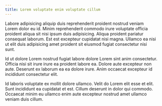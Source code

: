 ```yaml
---
title: Lorem voluptate enim voluptate cillum
---
```


Labore adipisicing aliquip duis reprehenderit proident nostrud veniam Lorem dolor eu id. Minim reprehenderit commodo irure voluptate officia proident aliqua sit nisi ipsum duis adipisicing. Aliqua proident pariatur consequat laborum. Est est excepteur cupidatat nisi magna. Ullamco ea nisi ut elit duis adipisicing amet proident sit eiusmod fugiat consectetur nisi sunt.

Id ut dolore Lorem nostrud fugiat labore dolore Lorem sint anim consectetur. Officia nisi sit irure irure ea proident labore ea. Dolore aute excepteur non aute. Deserunt ex laborum ea ea dolore irure. Anim occaecat excepteur id incididunt consectetur elit.

Id laboris voluptate ex mollit dolore ullamco. Velit do Lorem elit esse et elit. Sunt incididunt ea cupidatat et est. Cillum deserunt in dolor qui commodo. Occaecat minim eu ullamco enim aute excepteur nostrud amet ullamco veniam duis cillum.